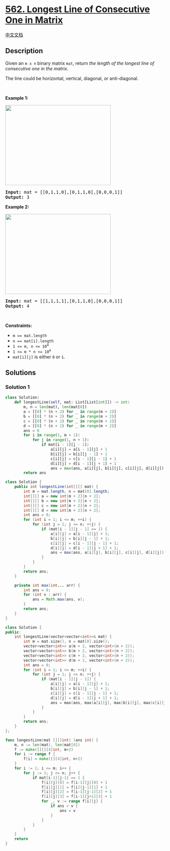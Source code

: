 # [562. Longest Line of Consecutive One in Matrix](https://leetcode.com/problems/longest-line-of-consecutive-one-in-matrix)

[中文文档](./solution/0500-0599/0562.Longest%20Line%20of%20Consecutive%20One%20in%20Matrix/README.md)

<!-- tags:Array,Dynamic Programming,Matrix -->

## Description

<p>Given an <code>m x n</code> binary matrix <code>mat</code>, return <em>the length of the longest line of consecutive one in the matrix</em>.</p>

<p>The line could be horizontal, vertical, diagonal, or anti-diagonal.</p>

<p>&nbsp;</p>
<p><strong class="example">Example 1:</strong></p>
<img alt="" src="./images/long1-grid.jpg" style="width: 333px; height: 253px;" />
<pre>
<strong>Input:</strong> mat = [[0,1,1,0],[0,1,1,0],[0,0,0,1]]
<strong>Output:</strong> 3
</pre>

<p><strong class="example">Example 2:</strong></p>
<img alt="" src="./images/long2-grid.jpg" style="width: 333px; height: 253px;" />
<pre>
<strong>Input:</strong> mat = [[1,1,1,1],[0,1,1,0],[0,0,0,1]]
<strong>Output:</strong> 4
</pre>

<p>&nbsp;</p>
<p><strong>Constraints:</strong></p>

<ul>
	<li><code>m == mat.length</code></li>
	<li><code>n == mat[i].length</code></li>
	<li><code>1 &lt;= m, n &lt;= 10<sup>4</sup></code></li>
	<li><code>1 &lt;= m * n &lt;= 10<sup>4</sup></code></li>
	<li><code>mat[i][j]</code> is either <code>0</code> or <code>1</code>.</li>
</ul>

## Solutions

### Solution 1

<!-- tabs:start -->

```python
class Solution:
    def longestLine(self, mat: List[List[int]]) -> int:
        m, n = len(mat), len(mat[0])
        a = [[0] * (n + 2) for _ in range(m + 2)]
        b = [[0] * (n + 2) for _ in range(m + 2)]
        c = [[0] * (n + 2) for _ in range(m + 2)]
        d = [[0] * (n + 2) for _ in range(m + 2)]
        ans = 0
        for i in range(1, m + 1):
            for j in range(1, n + 1):
                if mat[i - 1][j - 1]:
                    a[i][j] = a[i - 1][j] + 1
                    b[i][j] = b[i][j - 1] + 1
                    c[i][j] = c[i - 1][j - 1] + 1
                    d[i][j] = d[i - 1][j + 1] + 1
                    ans = max(ans, a[i][j], b[i][j], c[i][j], d[i][j])
        return ans
```

```java
class Solution {
    public int longestLine(int[][] mat) {
        int m = mat.length, n = mat[0].length;
        int[][] a = new int[m + 2][n + 2];
        int[][] b = new int[m + 2][n + 2];
        int[][] c = new int[m + 2][n + 2];
        int[][] d = new int[m + 2][n + 2];
        int ans = 0;
        for (int i = 1; i <= m; ++i) {
            for (int j = 1; j <= n; ++j) {
                if (mat[i - 1][j - 1] == 1) {
                    a[i][j] = a[i - 1][j] + 1;
                    b[i][j] = b[i][j - 1] + 1;
                    c[i][j] = c[i - 1][j - 1] + 1;
                    d[i][j] = d[i - 1][j + 1] + 1;
                    ans = max(ans, a[i][j], b[i][j], c[i][j], d[i][j]);
                }
            }
        }
        return ans;
    }

    private int max(int... arr) {
        int ans = 0;
        for (int v : arr) {
            ans = Math.max(ans, v);
        }
        return ans;
    }
}
```

```cpp
class Solution {
public:
    int longestLine(vector<vector<int>>& mat) {
        int m = mat.size(), n = mat[0].size();
        vector<vector<int>> a(m + 2, vector<int>(n + 2));
        vector<vector<int>> b(m + 2, vector<int>(n + 2));
        vector<vector<int>> c(m + 2, vector<int>(n + 2));
        vector<vector<int>> d(m + 2, vector<int>(n + 2));
        int ans = 0;
        for (int i = 1; i <= m; ++i) {
            for (int j = 1; j <= n; ++j) {
                if (mat[i - 1][j - 1]) {
                    a[i][j] = a[i - 1][j] + 1;
                    b[i][j] = b[i][j - 1] + 1;
                    c[i][j] = c[i - 1][j - 1] + 1;
                    d[i][j] = d[i - 1][j + 1] + 1;
                    ans = max(ans, max(a[i][j], max(b[i][j], max(c[i][j], d[i][j]))));
                }
            }
        }
        return ans;
    }
};
```

```go
func longestLine(mat [][]int) (ans int) {
	m, n := len(mat), len(mat[0])
	f := make([][][4]int, m+2)
	for i := range f {
		f[i] = make([][4]int, n+2)
	}
	for i := 1; i <= m; i++ {
		for j := 1; j <= n; j++ {
			if mat[i-1][j-1] == 1 {
				f[i][j][0] = f[i-1][j][0] + 1
				f[i][j][1] = f[i][j-1][1] + 1
				f[i][j][2] = f[i-1][j-1][2] + 1
				f[i][j][3] = f[i-1][j+1][3] + 1
				for _, v := range f[i][j] {
					if ans < v {
						ans = v
					}
				}
			}
		}
	}
	return
}
```

<!-- tabs:end -->

<!-- end -->
